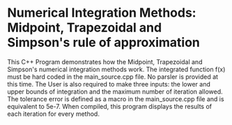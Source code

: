 # Numerical Integration Methods: Midpoint, Trapezoidal and Simpson's rule of approximation
 This C++ Program demonstrates how the Midpoint, Trapezoidal and Simpson's numerical integration methods work.
 The integrated function f(x) must be hard coded in the main_source.cpp file. No parsler is provided at this time. 
 The User is also required to make three inputs: the lower and upper bounds of integration and the maximum number of iteration allowed.
 The tolerance error is defined as a macro in the main_source.cpp file and is equivalent to 5e-7.
 When compiled, this program displays the results of each iteration for every method.
